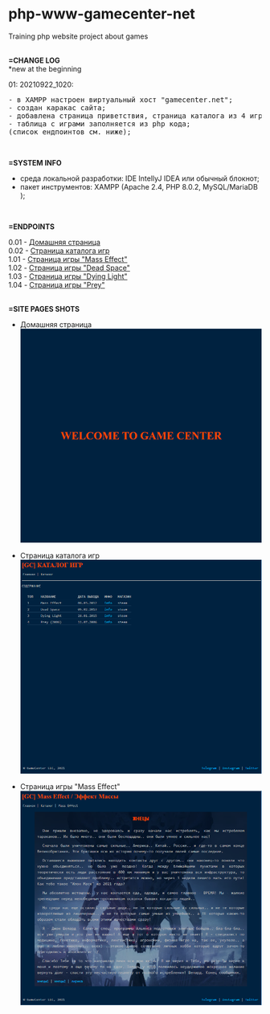 # php-www-gamecenter-net
Training php website project about games
<br><br>

**=CHANGE LOG**<br>
*new at the beginning <br>

01: 20210922_1020:
<pre>
- в XAMPP настроен виртуальный хост "gamecenter.net";
- создан каракас сайта;
- добавлена страница приветствия, страница каталога из 4 игр и страницы с описанием игр;
- таблица с играми заполняется из php кода;
(список ендпоинтов см. ниже);
</pre>
<br>

**=SYSTEM INFO**
- среда локальной разработки: IDE IntellyJ IDEA или обычный блокнот;<br>
- пакет инструментов: XAMPP (Apache 2.4, PHP 8.0.2, MySQL/MariaDB );<br>
<br>

**=ENDPOINTS**

  0.01 - [Домашняя страница](http://gamecenter.net/) <br>
  0.02 - [Страница каталога игр](http://gamecenter.net/cat.php) <br>
  1.01 - [Страница игры "Mass Effect"](http://gamecenter.net/games/mass-effect.php) <br>
  1.02 - [Страница игры "Dead Space"](http://gamecenter.net/games/dead-space.php) <br>
  1.03 - [Страница игры "Dying Light"](http://gamecenter.net/games/dying-light.php) <br>
  1.04 - [Страница игры "Prey"](http://gamecenter.net/games/prey-2006.php) <br>
<br>


**=SITE PAGES SHOTS**
- Домашняя страница
![homePage](_preview/site-preview_20210922_1020_home.png?raw=true)

- Страница каталога игр
![gameCatalogue](_preview/site-preview_20210922_1020_cat.png?raw=true)

- Страница игры "Mass Effect"
![MassEffect](_preview/site-preview_20210922_1020_mass-effect.png?raw=true)
